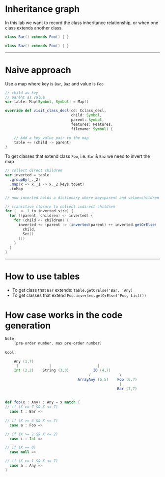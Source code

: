 # Inheritance graph


In this lab we want to record the class inheritance relationship, or when one class extends another class.

```scala
class Bar() extends Foo() { }

class Baz() extends Foo() { }
```

---

# Naive approach

Use a map where key is `Bar`, `Baz` and value is `Foo`

```scala
// child as key
// parent as value
var table: Map[Symbol, Symbol] = Map()

override def visit_class_decl(cd: Cclass_decl,
                              child: Symbol,
                              parent: Symbol,
                              features: Features,
                              filename: Symbol) {

    // Add a key value pair to the map
    table += (child -> parent)
}
```

To get classes that extend class `Foo`, i.e. `Bar` & `Baz` we need to invert the map

```scala
// collect direct children
var inverted = table
  .groupBy(_._2)
  .map(x => x._1 -> x._2.keys.toSet)
  .toMap

// now inverted holds a dictionary where key=parent and value=children

// transitive closure to collect indirect children
for (_ <- 1 to inverted.size) {
  for ((parent, children) <- inverted) {
    for (child <- children) {
      inverted += (parent -> (inverted(parent) ++ inverted.getOrElse(
        child,
        Set()
      )))
    }
  }
}
```

--- 

# How to use tables

- To get class that `Bar` extends: `table.getOrElse('Bar, 'Any)`
- To get classes that extend `Foo`: `inverted.getOrElse('Foo, List())`


# How case works in the code generation

```scala
Note:
    (pre-order number, max pre-order number)
    
Cool:

    Any (1,7)
     |              |                     |
    Int (2,2)    String (3,3)           IO (4,7)
                                      /             \
                                 ArrayAny (5,5)    Foo (6,7)
                                                    |
                                                   Bar (7,7)
 
 
def foo(x : Any) : Any = x match {
// if (X >= 7 && X <= 7)
  case t : Bar =>
  
// if (X >= 6 && X <= 7)
  case a : Foo =>

// if (X >= 2 && X <= 2)
  case i : Int =>

// if (X == 0)
  case null =>

// if (X >= 1 && X <= 7)
  case a : Any =>
}
```

